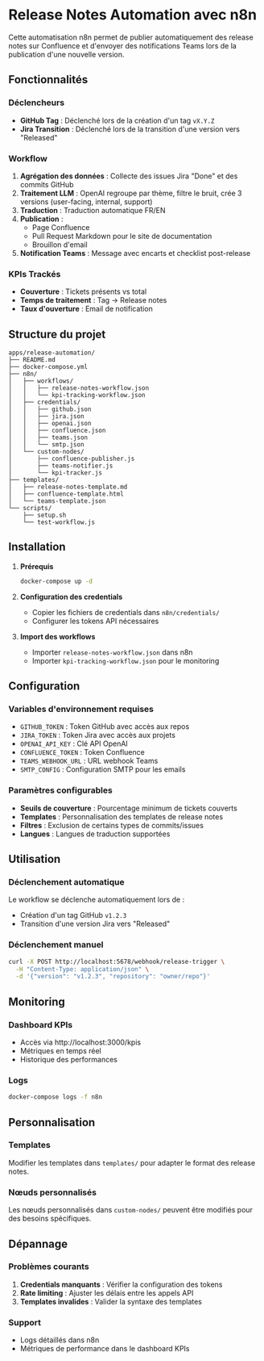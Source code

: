 # Release Notes Automation avec n8n

Cette automatisation n8n permet de publier automatiquement des release notes sur Confluence et d'envoyer des notifications Teams lors de la publication d'une nouvelle version.

## Fonctionnalités

### Déclencheurs
- **GitHub Tag** : Déclenché lors de la création d'un tag `vX.Y.Z`
- **Jira Transition** : Déclenché lors de la transition d'une version vers "Released"

### Workflow
1. **Agrégation des données** : Collecte des issues Jira "Done" et des commits GitHub
2. **Traitement LLM** : OpenAI regroupe par thème, filtre le bruit, crée 3 versions (user-facing, internal, support)
3. **Traduction** : Traduction automatique FR/EN
4. **Publication** : 
   - Page Confluence
   - Pull Request Markdown pour le site de documentation
   - Brouillon d'email
5. **Notification Teams** : Message avec encarts et checklist post-release

### KPIs Trackés
- **Couverture** : Tickets présents vs total
- **Temps de traitement** : Tag → Release notes
- **Taux d'ouverture** : Email de notification

## Structure du projet

```
apps/release-automation/
├── README.md
├── docker-compose.yml
├── n8n/
│   ├── workflows/
│   │   ├── release-notes-workflow.json
│   │   └── kpi-tracking-workflow.json
│   ├── credentials/
│   │   ├── github.json
│   │   ├── jira.json
│   │   ├── openai.json
│   │   ├── confluence.json
│   │   ├── teams.json
│   │   └── smtp.json
│   └── custom-nodes/
│       ├── confluence-publisher.js
│       ├── teams-notifier.js
│       └── kpi-tracker.js
├── templates/
│   ├── release-notes-template.md
│   ├── confluence-template.html
│   └── teams-template.json
└── scripts/
    ├── setup.sh
    └── test-workflow.js
```

## Installation

1. **Prérequis**
   ```bash
   docker-compose up -d
   ```

2. **Configuration des credentials**
   - Copier les fichiers de credentials dans `n8n/credentials/`
   - Configurer les tokens API nécessaires

3. **Import des workflows**
   - Importer `release-notes-workflow.json` dans n8n
   - Importer `kpi-tracking-workflow.json` pour le monitoring

## Configuration

### Variables d'environnement requises
- `GITHUB_TOKEN` : Token GitHub avec accès aux repos
- `JIRA_TOKEN` : Token Jira avec accès aux projets
- `OPENAI_API_KEY` : Clé API OpenAI
- `CONFLUENCE_TOKEN` : Token Confluence
- `TEAMS_WEBHOOK_URL` : URL webhook Teams
- `SMTP_CONFIG` : Configuration SMTP pour les emails

### Paramètres configurables
- **Seuils de couverture** : Pourcentage minimum de tickets couverts
- **Templates** : Personnalisation des templates de release notes
- **Filtres** : Exclusion de certains types de commits/issues
- **Langues** : Langues de traduction supportées

## Utilisation

### Déclenchement automatique
Le workflow se déclenche automatiquement lors de :
- Création d'un tag GitHub `v1.2.3`
- Transition d'une version Jira vers "Released"

### Déclenchement manuel
```bash
curl -X POST http://localhost:5678/webhook/release-trigger \
  -H "Content-Type: application/json" \
  -d '{"version": "v1.2.3", "repository": "owner/repo"}'
```

## Monitoring

### Dashboard KPIs
- Accès via http://localhost:3000/kpis
- Métriques en temps réel
- Historique des performances

### Logs
```bash
docker-compose logs -f n8n
```

## Personnalisation

### Templates
Modifier les templates dans `templates/` pour adapter le format des release notes.

### Nœuds personnalisés
Les nœuds personnalisés dans `custom-nodes/` peuvent être modifiés pour des besoins spécifiques.

## Dépannage

### Problèmes courants
1. **Credentials manquants** : Vérifier la configuration des tokens
2. **Rate limiting** : Ajuster les délais entre les appels API
3. **Templates invalides** : Valider la syntaxe des templates

### Support
- Logs détaillés dans n8n
- Métriques de performance dans le dashboard KPIs
